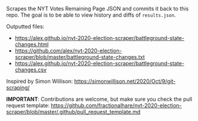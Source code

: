 Scrapes the NYT Votes Remaining Page JSON and commits it back to this repo. The goal is to be able to view history and diffs of `results.json`.

Outputted files:

- <https://alex.github.io/nyt-2020-election-scraper/battleground-state-changes.html>
- <https://github.com/alex/nyt-2020-election-scraper/blob/master/battleground-state-changes.txt>
- <https://alex.github.io/nyt-2020-election-scraper/battleground-state-changes.csv>

Inspired by Simon Willison: https://simonwillison.net/2020/Oct/9/git-scraping/

**IMPORTANT**: Contributions are welcome, but make sure you check the pull request template: https://github.com/fractionalhare/nyt-2020-election-scraper/blob/master/.github/pull_request_template.md
